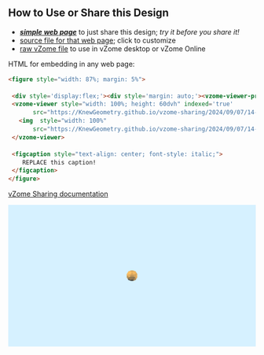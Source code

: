 
## How to Use or Share this Design

 - [***simple web page***](<https://KnewGeometry.github.io/vzome-sharing/2024/09/07/14-25-18-Knew-Geometry-CosmicMind™-Golden-Spheres-Kit/>) to just share this design; *try it before you share it!*
 - [source file for that web page](<https://github.com/KnewGeometry/vzome-sharing/edit/main/2024/09/07/14-25-18-Knew-Geometry-CosmicMind™-Golden-Spheres-Kit/index.md>); click to customize
 - [raw vZome file](<https://raw.githubusercontent.com/KnewGeometry/vzome-sharing/main/2024/09/07/14-25-18-Knew-Geometry-CosmicMind™-Golden-Spheres-Kit/Knew-Geometry-CosmicMind™-Golden-Spheres-Kit.vZome>) to use in vZome desktop or vZome Online
 
 HTML for embedding in any web page:
 ```html
<figure style="width: 87%; margin: 5%">
  
  <div style='display:flex;'><div style='margin: auto;'><vzome-viewer-previous load-camera='true' label='prev step'></vzome-viewer-previous><vzome-viewer-next load-camera='true' label='next step'></vzome-viewer-next></div></div>
  <vzome-viewer style="width: 100%; height: 60dvh" indexed='true'
        src="https://KnewGeometry.github.io/vzome-sharing/2024/09/07/14-25-18-Knew-Geometry-CosmicMind™-Golden-Spheres-Kit/Knew-Geometry-CosmicMind™-Golden-Spheres-Kit.vZome" >
    <img  style="width: 100%"
        src="https://KnewGeometry.github.io/vzome-sharing/2024/09/07/14-25-18-Knew-Geometry-CosmicMind™-Golden-Spheres-Kit/Knew-Geometry-CosmicMind™-Golden-Spheres-Kit.png" >
  </vzome-viewer>

  <figcaption style="text-align: center; font-style: italic;">
     REPLACE this caption!
  </figcaption>
</figure>

 ```

[vZome Sharing documentation](https://vzome.github.io/vzome/sharing.html#how-it-works)

![Image](<Knew-Geometry-CosmicMind™-Golden-Spheres-Kit.png>)

